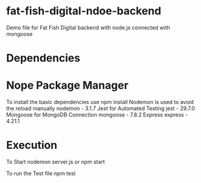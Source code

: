 # fat-fish-digital-ndoe-backend
Demo file for Fat Fish Digital backend with node.js connected with mongoose

# Dependencies
# Nope Package Manager
To install the basic dependencies use
npm install
Nodemon is used to avoid the reload manually 
nodemon - 3.1.7
Jest for Automated Testing
jest - 29.7.0
Mongoose for MongoDB Connection
mongoose - 7.8.2
Express 
express - 4.21.1

# Execution
To Start
nodemon server.js or npm start

To run the Test file
npm test
